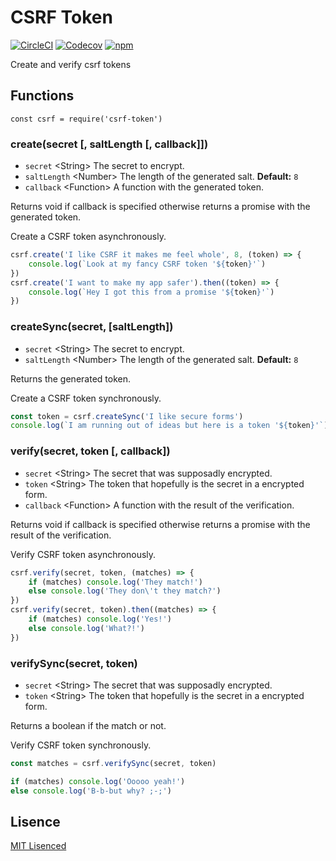 # CSRF Token
[![CircleCI](https://img.shields.io/circleci/project/github/ocpu/csrf-token.svg?style=flat-square)](https://circleci.com/gh/ocpu/csrf-token)
[![Codecov](https://img.shields.io/codecov/c/github/ocpu/csrf-token.svg?style=flat-square)](https://codecov.io/gh/ocpu/csrf-token)
[![npm](https://img.shields.io/npm/v/csrf-token.svg?style=flat-square)](https://www.npmjs.com/package/csrf-token)

Create and verify csrf tokens

## Functions

`const csrf = require('csrf-token')`

### create(secret [, saltLength [, callback]])
- `secret` \<String> The secret to encrypt.
- `saltLength` \<Number> The length of the generated salt. __Default:__ `8`
- `callback` \<Function> A function with the generated token.

Returns void if callback is specified otherwise returns a promise with the generated token.

Create a CSRF token asynchronously.
```js
csrf.create('I like CSRF it makes me feel whole', 8, (token) => {
    console.log(`Look at my fancy CSRF token '${token}'`)
})
csrf.create('I want to make my app safer').then((token) => {
    console.log(`Hey I got this from a promise '${token}'`)
})
```

### createSync(secret, [saltLength])
- `secret` \<String> The secret to encrypt.
- `saltLength` \<Number> The length of the generated salt. __Default:__ `8`

Returns the generated token.

Create a CSRF token synchronously.
```js
const token = csrf.createSync('I like secure forms')
console.log(`I am running out of ideas but here is a token '${token}'`)
```

### verify(secret, token [, callback])
- `secret` \<String> The secret that was supposadly encrypted.
- `token` \<String> The token that hopefully is the secret in a encrypted form.
- `callback` \<Function> A function with the result of the verification.

Returns void if callback is specified otherwise returns a promise with the result of the verification.

Verify CSRF token asynchronously.

```js
csrf.verify(secret, token, (matches) => {
    if (matches) console.log('They match!')
    else console.log('They don\'t they match?')
})
csrf.verify(secret, token).then((matches) => {
    if (matches) console.log('Yes!')
    else console.log('What?!')
})
```

### verifySync(secret, token)
- `secret` \<String> The secret that was supposadly encrypted.
- `token` \<String> The token that hopefully is the secret in a encrypted form.

Returns a boolean if the match or not.

Verify CSRF token synchronously.

```js
const matches = csrf.verifySync(secret, token)

if (matches) console.log('Ooooo yeah!')
else console.log('B-b-but why? ;-;')
```

## Lisence
[MIT Lisenced](https://github.com/ocpu/csrf-token/blob/master/Lisence)
